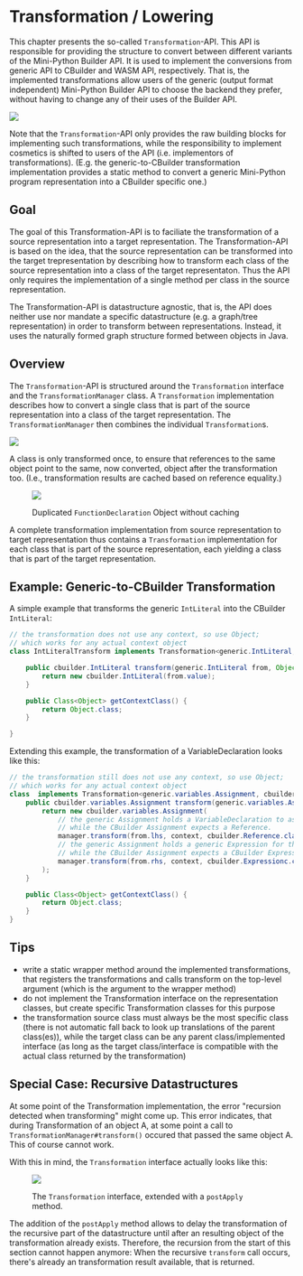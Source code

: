 # Transformation / Lowering

This chapter presents the so-called `Transformation`-API.
This API is responsible for providing the structure to convert between different variants of the Mini-Python Builder API.
It is used to implement the conversions from generic API to CBuilder and WASM API, respectively.
That is,
the implemented transformations allow users of the generic (output format independent) Mini-Python Builder API
to choose the backend they prefer,
without having to change any of their uses of the Builder API.

![](./builder-api-transformations.svg)

Note that the `Transformation`-API only provides the raw building blocks for implementing such transformations,
while the responsibility to implement cosmetics is shifted to users of the API (i.e. implementors of transformations).
(E.g. the generic-to-CBuilder transformation implementation provides a static method to convert a generic Mini-Python program representation
into a CBuilder specific one.)

<!--
Terminology:
- generic/cbuilder/wasm API
- cohesive set of classes forming representation, e.g. generic API or wasm API
- source representation (from)
- target representation (to)
- usage of transformation API to obtain a target representation from a source representation -> source-to-target-transformation, e.g. generic-to-wasm-transformation

Also:

- pitfalls:
    - input must always be most specific (output does not really matter - it supports automatic fallback to base class(es))

-->

## Goal

The goal of this Transformation-API is to faciliate the transformation
of a source representation into a target representation.
The Transformation-API is based on the idea,
that the source representation can be transformed into the target trepresentation by describing how to transform each class of the source representation into a class of the target representaton.
Thus the API only requires the implementation of a single method
per class in the source representation.

The Transformation-API is datastructure agnostic,
that is,
the API does neither use nor mandate a specific datastructure
(e.g. a graph/tree representation)
in order to transform between representations.
Instead, it uses the naturally formed graph structure formed between objects
in Java.

## Overview

<!--
- what happens in general?
- what is what? i.e., why these two, why two, what happens where?
    - transformation interface: how do I get class Z compatible with transformation goal from class A (which is part of the transformation 'origin?')
    - transformation manager: class A may internally use class B - that transformation shouldn't be implemented as part of A's transformation (DRY; e.g. C also uses B) - instead theres another transformation B->Y, that can be used from A
- a complete transformation implementation provides those transformation implementation for all possible
-->

The `Transformation`-API is structured around
the `Transformation` interface and the `TransformationManager` class.
A `Transformation` implementation describes how to convert
a single class that is part of the source representation
into a class of the target representation.
The `TransformationManager` then combines the individual
`Transformation`s.

![](./classes-transformation-api.svg)

A class is only transformed once,
to ensure that references to the same object
point to the same, now converted, object
after the transformation too.
(I.e., transformation results are cached based on reference equality.)


<figure>

![](./references-caching.svg)

<figcaption>

Duplicated `FunctionDeclaration` Object without caching

</figcaption>
</figure>

A complete transformation implementation from source representation to target representation thus contains a `Transformation` implementation for each class that is part of the source representation,
each yielding a class that is part of the target representation.

## Example: Generic-to-CBuilder Transformation

A simple example that transforms the generic `IntLiteral` into the CBuilder `IntLiteral`:

```java
// the transformation does not use any context, so use Object;
// which works for any actual context object
class IntLiteralTransform implements Transformation<generic.IntLiteral, cbuilder.IntLiteral, Object> {

    public cbuilder.IntLiteral transform(generic.IntLiteral from, Object context, TransformationManager manager) {
        return new cbuilder.IntLiteral(from.value);
    }

    public Class<Object> getContextClass() {
        return Object.class;
    }

}
```

Extending this example, the transformation of a VariableDeclaration looks like this:

```java
// the transformation still does not use any context, so use Object;
// which works for any actual context object
class  implements Transformation<generic.variables.Assignment, cbuilder.variables.Assignment, Object> {
    public cbuilder.variables.Assignment transform(generic.variables.Assignment from, Object context, TransformationManager manager) {
        return new cbuilder.variables.Assignment(
            // the generic Assignment holds a VariableDeclaration to assign to,
            // while the CBuilder Assignment expects a Reference.
            manager.transform(from.lhs, context, cbuilder.Reference.class),
            // the generic Assignment holds a generic Expression for the value to assign,
            // while the CBuilder Assignment expects a CBuilder Expression.
            manager.transform(from.rhs, context, cbuilder.Expressionc.class)
        );
    }

    public Class<Object> getContextClass() {
        return Object.class;
    }
}
```

## Tips

- write a static wrapper method around the implemented transformations,
    that registers the transformations and calls transform on the top-level
    argument (which is the argument to the wrapper method)
- do not implement the Transformation interface on the representation classes,
    but create specific Transformation classes for this purpose
- the transformation source class must always be the most specific class
    (there is not automatic fall back to look up translations of the parent class(es)),
    while the target class can be any parent class/implemented interface (as long as the target class/interface is compatible with the actual class returned by the transformation)

## Special Case: Recursive Datastructures

At some point of the Transformation implementation,
the error "recursion detected when transforming" might come up.
This error indicates,
that during Transformation of an object A,
at some point a call to `TransformationManager#transform()` occured
that passed the same object A.
This of course cannot work.

With this in mind, the `Transformation` interface actually looks like this:

<figure>

![](./transformation-interface-postApply.svg)

<figcaption>

The `Transformation` interface, extended with a `postApply` method.

</figcaption>
</figure>

The addition of the `postApply` method allows to delay
the transformation of the recursive part of the datastructure
until after an resulting object of the transformation
already exists.
Therefore, the recursion from the start of this section cannot happen anymore: When the recursive `transform` call occurs, there's already an transformation result available, that is returned.
